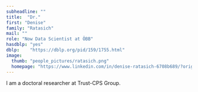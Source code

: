 ```yaml
---
subheadline: ""
title:  "Dr."
first: "Denise"
family: "Ratasich"
mail: ""
role: "Now Data Scientist at ÖBB"
hasdblp: "yes"
dblp:    "https://dblp.org/pid/159/1755.html"
image:
  thumb: "people_pictures/ratasich.png"
  homepage: "https://www.linkedin.com/in/denise-ratasich-6708b689/?originalSubdomain=at"
---
```


<!--more-->

I am a doctoral researcher at Trust-CPS Group.
